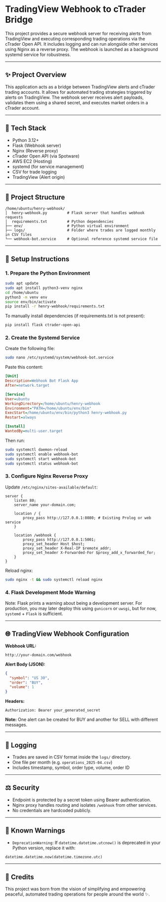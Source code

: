 # TradingView Webhook to cTrader Bridge

This project provides a secure webhook server for receiving alerts from TradingView and executing corresponding trading operations via the cTrader Open API. It includes logging and can run alongside other services using Nginx as a reverse proxy. The webhook is launched as a background systemd service for robustness.

---

## ✨ Project Overview

This application acts as a bridge between TradingView alerts and cTrader trading accounts. It allows for automated trading strategies triggered by alerts on TradingView. The webhook server receives alert payloads, validates them using a shared secret, and executes market orders in a cTrader account.

---

## 🔧 Tech Stack

- Python 3.12+
- Flask (Webhook server)
- Nginx (Reverse proxy)
- cTrader Open API (via Spotware)
- AWS EC2 (Hosting)
- systemd (for service management)
- CSV for trade logging
- TradingView (Alert origin)

---

## 📁 Project Structure

```
/home/ubuntu/henry-webhook/
│  henry-webhook.py         # Flask server that handles webhook requests
│  requirements.txt         # Python dependencies
├── env/                    # Python virtual environment
├── logs/                   # Folder where trades are logged monthly in CSV files
└── webhook-bot.service     # Optional reference systemd service file
```

---

## 🚀 Setup Instructions

### 1. Prepare the Python Environment

```bash
sudo apt update
sudo apt install python3-venv nginx
cd /home/ubuntu
python3 -m venv env
source env/bin/activate
pip install -r henry-webhook/requirements.txt
```

To manually install dependencies (if requirements.txt is not present):
```bash
pip install flask ctrader-open-api
```

### 2. Create the Systemd Service

Create the following file:
```bash
sudo nano /etc/systemd/system/webhook-bot.service
```
Paste this content:
```ini
[Unit]
Description=Webhook Bot Flask App
After=network.target

[Service]
User=ubuntu
WorkingDirectory=/home/ubuntu/henry-webhook
Environment="PATH=/home/ubuntu/env/bin"
ExecStart=/home/ubuntu/env/bin/python3 henry-webhook.py
Restart=always

[Install]
WantedBy=multi-user.target
```
Then run:
```bash
sudo systemctl daemon-reload
sudo systemctl enable webhook-bot
sudo systemctl start webhook-bot
sudo systemctl status webhook-bot
```

### 3. Configure Nginx Reverse Proxy

Update `/etc/nginx/sites-available/default`:

```nginx
server {
    listen 80;
    server_name your-domain.com;

    location / {
        proxy_pass http://127.0.0.1:8080; # Existing Prolog or web service
    }

    location /webhook {
        proxy_pass http://127.0.0.1:5001;
        proxy_set_header Host $host;
        proxy_set_header X-Real-IP $remote_addr;
        proxy_set_header X-Forwarded-For $proxy_add_x_forwarded_for;
    }
}
```

Reload nginx:
```bash
sudo nginx -t && sudo systemctl reload nginx
```

### 4. Flask Development Mode Warning

Note: Flask prints a warning about being a development server. For production, you may later deploy this using `gunicorn` or `uwsgi`, but for now, `systemd` + `Flask` is sufficient.

---

## 🌐 TradingView Webhook Configuration

**Webhook URL:**
```
http://your-domain.com/webhook
```

**Alert Body (JSON):**
```json
{
  "symbol": "US 30",
  "order": "BUY",
  "volume": 1
}
```

**Headers:**
```
Authorization: Bearer your_generated_secret
```

**Note:** One alert can be created for BUY and another for SELL with different messages.

---

## 📅 Logging

- Trades are saved in CSV format inside the `logs/` directory.
- One file per month (e.g. `operations_2025-04.csv`)
- Includes timestamp, symbol, order type, volume, order ID

---

## ⚖️ Security

- Endpoint is protected by a secret token using Bearer authentication.
- Nginx proxy handles routing and isolates `/webhook` from other services.
- No credentials are hardcoded publicly.

---

## 🚫 Known Warnings

- `DeprecationWarning`: If `datetime.datetime.utcnow()` is deprecated in your Python version, replace it with:
```python
datetime.datetime.now(datetime.timezone.utc)
```

---

## 🙏 Credits

This project was born from the vision of simplifying and empowering peaceful, automated trading operations for people around the world ✨.

